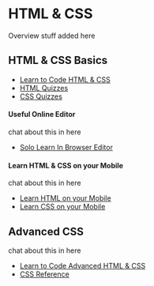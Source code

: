 <img src="">

# HTML & CSS

Overview stuff added here


## HTML & CSS Basics
- [Learn to Code HTML & CSS](http://learn.shayhowe.com/html-css/)
- [HTML Quizzes](http://www.sololearn.com/Course/HTML/)
- [CSS Quizzes](http://www.sololearn.com/Course/HTML/)




#### Useful Online Editor

chat about this in here

- [Solo Learn In Browser Editor](http://code.sololearn.com/#html)

#### Learn HTML & CSS on your Mobile
 chat about this in here
 
 - [Learn HTML on your Mobile]( https://play.google.com/store/apps/details?id=com.sololearn.htmltrial&hl=en)
 - [Learn CSS on your Mobile](https://play.google.com/store/apps/details?id=com.sololearn.csstrial&hl=en)
 


## Advanced CSS

chat about this in here

- [Learn to Code Advanced HTML & CSS](http://learn.shayhowe.com/advanced-html-css/)
- [CSS Reference](http://tympanus.net/codrops/css_reference/)


